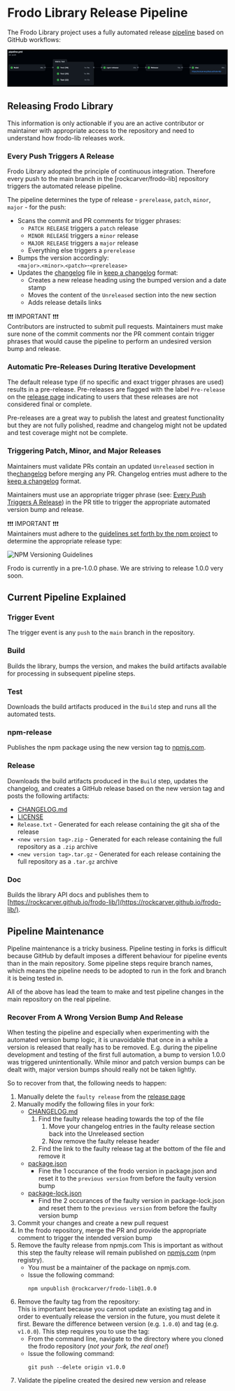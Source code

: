 # Frodo Library Release Pipeline

The Frodo Library project uses a fully automated release [pipeline](../.github/workflows/pipeline.yml) based on GitHub workflows:

![Frodo Library Release Pipeline Workflow](resources/images/release_pipeline.png)

## Releasing Frodo Library

This information is only actionable if you are an active contributor or maintainer with appropriate access to the repository and need to understand how frodo-lib releases work.

### Every Push Triggers A Release

Frodo Library adopted the principle of continuous integration. Therefore every push to the main branch in the [rockcarver/frodo-lib] repository triggers the automated release pipeline.

The pipeline determines the type of release - `prerelease`, `patch`, `minor`, `major` - for the push:

- Scans the commit and PR comments for trigger phrases:
  - `PATCH RELEASE` triggers a `patch` release
  - `MINOR RELEASE` triggers a `minor` release
  - `MAJOR RELEASE` triggers a `major` release
  - Everything else triggers a `prerelease`
- Bumps the version accordingly:<br>
  `<major>`.`<minor>`.`<patch>`-`<prerelease>`
- Updates the [changelog](../CHANGELOG.md) file in [keep a changelog](https://keepachangelog.com/en/1.0.0/) format:
  - Creates a new release heading using the bumped version and a date stamp
  - Moves the content of the `Unreleased` section into the new section
  - Adds release details links

❗❗❗ IMPORTANT ❗❗❗<br>
Contributors are instructed to submit pull requests. Maintainers must make sure none of the commit comments nor the PR comment contain trigger phrases that would cause the pipeline to perform an undesired version bump and release.

### Automatic Pre-Releases During Iterative Development

The default release type (if no specific and exact trigger phrases are used) results in a pre-release. Pre-releases are flagged with the label `Pre-release` on the [release page](../releases) indicating to users that these releases are not considered final or complete.

Pre-releases are a great way to publish the latest and greatest functionality but they are not fully polished, readme and changelog might not be updated and test coverage might not be complete.

### Triggering Patch, Minor, and Major Releases

Maintainers must validate PRs contain an updated `Unreleased` section in the[changelog](../CHANGELOG.md) before merging any PR. Changelog entries must adhere to the [keep a changelog](https://keepachangelog.com/en/1.0.0/) format.

Maintainers must use an appropriate trigger phrase (see: [Every Push Triggers A Release](#Every-Push-Triggers-A-Release)) in the PR title to trigger the appropriate automated version bump and release.

❗❗❗ IMPORTANT ❗❗❗<br>
Maintainers must adhere to the [guidelines set forth by the npm project](https://docs.npmjs.com/about-semantic-versioning#incrementing-semantic-versions-in-published-packages) to determine the appropriate release type:

![NPM Versioning Guidelines](resources/images/npm_versioning_guidelines.png)

Frodo is currently in a pre-1.0.0 phase. We are striving to release 1.0.0 very soon.

## Current Pipeline Explained

### Trigger Event

The trigger event is any `push` to the `main` branch in the repository.

### Build

Builds the library, bumps the version, and makes the build artifacts available for processing in subsequent pipeline steps.

### Test

Downloads the build artifacts produced in the `Build` step and runs all the automated tests.

### npm-release

Publishes the npm package using the new version tag to [npmjs.com](https://github.com/rockcarver/frodo-lib).

### Release

Downloads the build artifacts produced in the `Build` step, updates the changelog, and creates a GitHub release based on the new version tag and posts the following artifacts:

-   [CHANGELOG.md](../CHANGELOG.md)
-   [LICENSE](../LICENSE)
-   `Release.txt` - Generated for each release containing the git sha of the release
-   `<new version tag>.zip` -  Generated for each release containing the full repository as a `.zip` archive
-   `<new version tag>.tar.gz` - Generated for each release containing the full repository as a `.tar.gz` archive

### Doc

Builds the library API docs and publishes them to [https://rockcarver.github.io/frodo-lib/](https://rockcarver.github.io/frodo-lib/).

## Pipeline Maintenance

Pipeline maintenance is a tricky business. Pipeline testing in forks is difficult because GitHub by default imposes a different behaviour for pipeline events than in the main repository. Some pipeline steps require branch names, which means the pipeline needs to be adopted to run in the fork and branch it is being tested in.

All of the above has lead the team to make and test pipeline changes in the main repository on the real pipeline.

### Recover From A Wrong Version Bump And Release

When testing the pipeline and especially when experimenting with the automated version bump logic, it is unavoidable that once in a while a version is released that really has to be removed. E.g. during the pipeline development and testing of the first full automation, a bump to version 1.0.0 was triggered unintentionally. While minor and patch version bumps can be dealt with, major version bumps should really not be taken lightly.

So to recover from that, the following needs to happen:

1.  Manually delete the `faulty release` from the [release page](../releases)
2.  Manually modify the following files in your fork:
    -   [CHANGELOG.md](../CHANGELOG.md)
        1.  Find the faulty release heading towards the top of the file
            1.  Move your changelog entries in the faulty release section back into the Unreleased section
            1.  Now remove the faulty release header
        1.  Find the link to the faulty release tag at the bottom of the file and remove it
    -   [package.json](../package.json)
        -   Fine the 1 occurance of the frodo version in package.json and reset it to the `previous version` from before the faulty version bump
    -   [package-lock.json](../package-lock.json)
        -   Find the 2 occurances of the faulty version in package-lock.json and reset them to the `previous version` from before the faulty version bump
3.  Commit your changes and create a new pull request
4.  In the frodo repository, merge the PR and provide the appropriate comment to trigger the intended version bump
5.  Remove the faulty release from npmjs.com
    This is important as without this step the faulty release will remain published on [npmjs.com](https://www.npmjs.com/package/@rockcarver/frodo-lib) (npm registry).
    - You must be a maintainer of the package on npmjs.com.
    - Issue the following command:<br>
      ```console
      npm unpublish @rockcarver/frodo-lib@1.0.0
      ```
6.  Remove the faulty tag from the repository:<br>
    This is important because you cannot update an existing tag and in order to eventually release the version in the future, you must delete it first. Beware the difference between version (e.g. `1.0.0`) and tag (e.g. `v1.0.0`). This step requires you to use the tag:
    - From the command line, navigate to the directory where you cloned the frodo repository (_not your fork, the real one!_)
    - Issue the following command:<br>
      ```console
      git push --delete origin v1.0.0
      ```
7. Validate the pipeline created the desired new version and release